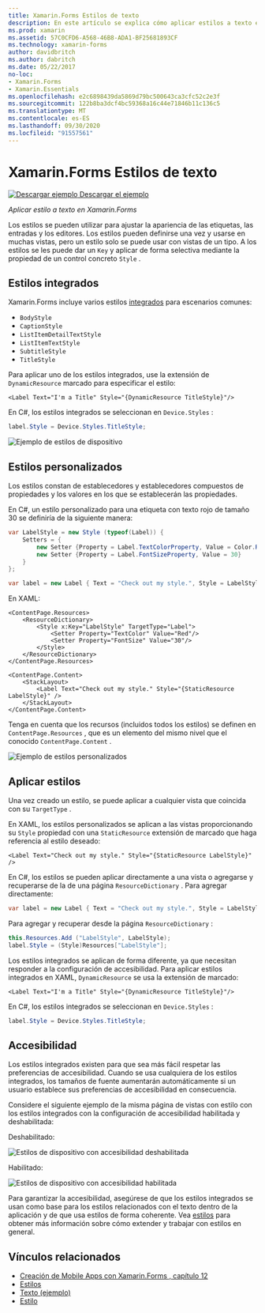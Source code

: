 ```yaml
---
title: Xamarin.Forms Estilos de texto
description: En este artículo se explica cómo aplicar estilos a texto en Xamarin.Forms aplicaciones. Los estilos pueden definirse una vez y usarse en muchas vistas, pero un estilo solo se puede usar con vistas de un tipo.
ms.prod: xamarin
ms.assetid: 57C0CFD6-A568-46B8-ADA1-BF25681893CF
ms.technology: xamarin-forms
author: davidbritch
ms.author: dabritch
ms.date: 05/22/2017
no-loc:
- Xamarin.Forms
- Xamarin.Essentials
ms.openlocfilehash: e2c6898439da5869d79bc500643ca3cfc52c2e3f
ms.sourcegitcommit: 122b8ba3dcf4bc59368a16c44e71846b11c136c5
ms.translationtype: MT
ms.contentlocale: es-ES
ms.lasthandoff: 09/30/2020
ms.locfileid: "91557561"
---
```

# <a name="no-locxamarinforms-text-styles"></a>Xamarin.Forms Estilos de texto

[![Descargar ejemplo](~/media/shared/download.png) Descargar el ejemplo](https://docs.microsoft.com/samples/xamarin/xamarin-forms-samples/userinterface-text)

_Aplicar estilo a texto en Xamarin.Forms_

Los estilos se pueden utilizar para ajustar la apariencia de las etiquetas, las entradas y los editores. Los estilos pueden definirse una vez y usarse en muchas vistas, pero un estilo solo se puede usar con vistas de un tipo.
A los estilos se les puede dar un `Key` y aplicar de forma selectiva mediante la propiedad de un control concreto `Style` .

## <a name="built-in-styles"></a>Estilos integrados

Xamarin.Forms incluye varios estilos [integrados](xref:Xamarin.Forms.Device.Styles) para escenarios comunes:

- `BodyStyle`
- `CaptionStyle`
- `ListItemDetailTextStyle`
- `ListItemTextStyle`
- `SubtitleStyle`
- `TitleStyle`

Para aplicar uno de los estilos integrados, use la extensión de `DynamicResource` marcado para especificar el estilo:

```xaml
<Label Text="I'm a Title" Style="{DynamicResource TitleStyle}"/>
```

En C#, los estilos integrados se seleccionan en `Device.Styles` :

```csharp
label.Style = Device.Styles.TitleStyle;
```

![Ejemplo de estilos de dispositivo](styles-images/builtinstyles.png)

## <a name="custom-styles"></a>Estilos personalizados

Los estilos constan de establecedores y establecedores compuestos de propiedades y los valores en los que se establecerán las propiedades.

En C#, un estilo personalizado para una etiqueta con texto rojo de tamaño 30 se definiría de la siguiente manera:

```csharp
var LabelStyle = new Style (typeof(Label)) {
    Setters = {
        new Setter {Property = Label.TextColorProperty, Value = Color.Red},
        new Setter {Property = Label.FontSizeProperty, Value = 30}
    }
};

var label = new Label { Text = "Check out my style.", Style = LabelStyle };
```

En XAML:

```xaml
<ContentPage.Resources>
    <ResourceDictionary>
        <Style x:Key="LabelStyle" TargetType="Label">
            <Setter Property="TextColor" Value="Red"/>
            <Setter Property="FontSize" Value="30"/>
        </Style>
    </ResourceDictionary>
</ContentPage.Resources>

<ContentPage.Content>
    <StackLayout>
        <Label Text="Check out my style." Style="{StaticResource LabelStyle}" />
    </StackLayout>
</ContentPage.Content>
```

Tenga en cuenta que los recursos (incluidos todos los estilos) se definen en `ContentPage.Resources` , que es un elemento del mismo nivel que el conocido `ContentPage.Content` .

![Ejemplo de estilos personalizados](styles-images/customstyle.png)

## <a name="applying-styles"></a>Aplicar estilos

Una vez creado un estilo, se puede aplicar a cualquier vista que coincida con su `TargetType` .

En XAML, los estilos personalizados se aplican a las vistas proporcionando su `Style` propiedad con una `StaticResource` extensión de marcado que haga referencia al estilo deseado:

```xaml
<Label Text="Check out my style." Style="{StaticResource LabelStyle}" />
```

En C#, los estilos se pueden aplicar directamente a una vista o agregarse y recuperarse de la de una página `ResourceDictionary` . Para agregar directamente:

```csharp
var label = new Label { Text = "Check out my style.", Style = LabelStyle };
```

Para agregar y recuperar desde la página `ResourceDictionary` :

```csharp
this.Resources.Add ("LabelStyle", LabelStyle);
label.Style = (Style)Resources["LabelStyle"];
```

Los estilos integrados se aplican de forma diferente, ya que necesitan responder a la configuración de accesibilidad. Para aplicar estilos integrados en XAML, `DynamicResource` se usa la extensión de marcado:

```xaml
<Label Text="I'm a Title" Style="{DynamicResource TitleStyle}"/>
```

En C#, los estilos integrados se seleccionan en `Device.Styles` :

```csharp
label.Style = Device.Styles.TitleStyle;
```

## <a name="accessibility"></a>Accesibilidad

Los estilos integrados existen para que sea más fácil respetar las preferencias de accesibilidad. Cuando se usa cualquiera de los estilos integrados, los tamaños de fuente aumentarán automáticamente si un usuario establece sus preferencias de accesibilidad en consecuencia.

Considere el siguiente ejemplo de la misma página de vistas con estilo con los estilos integrados con la configuración de accesibilidad habilitada y deshabilitada:

Deshabilitado:

![Estilos de dispositivo con accesibilidad deshabilitada](styles-images/pre-access.png)

Habilitado:

![Estilos de dispositivo con accesibilidad habilitada](styles-images/post-access.png)

Para garantizar la accesibilidad, asegúrese de que los estilos integrados se usan como base para los estilos relacionados con el texto dentro de la aplicación y de que usa estilos de forma coherente. Vea [estilos](~/xamarin-forms/user-interface/styles/index.md) para obtener más información sobre cómo extender y trabajar con estilos en general.

## <a name="related-links"></a>Vínculos relacionados

- [Creación de Mobile Apps con Xamarin.Forms , capítulo 12](https://developer.xamarin.com/r/xamarin-forms/book/chapter12.pdf)
- [Estilos](~/xamarin-forms/user-interface/styles/index.md)
- [Texto (ejemplo)](/samples/xamarin/xamarin-forms-samples/userinterface-text)
- [Estilo](xref:Xamarin.Forms.Style)